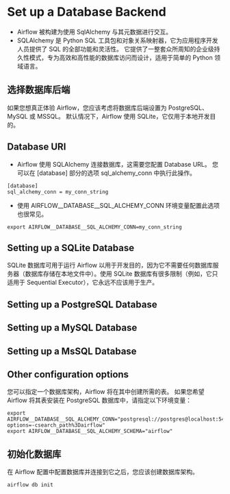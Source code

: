 # Set up a Database Backend
* Airflow 被构建为使用 SqlAlchemy 与其元数据进行交互。
* SQLAlchemy 是 Python SQL 工具包和对象关系映射器，它为应用程序开发人员提供了 SQL 的全部功能和灵活性。 它提供了一整套众所周知的企业级持久性模式，专为高效和高性能的数据库访问而设计，适用于简单的 Python 领域语言。

## 选择数据库后端
如果您想真正体验 Airflow，您应该考虑将数据库后端设置为 PostgreSQL、MySQL 或 MSSQL。 默认情况下，Airflow 使用 SQLite，它仅用于本地开发目的。

## Database URI
* Airflow 使用 SQLAlchemy 连接数据库，这需要您配置 Database URL。 您可以在 [database] 部分的选项 sql_alchemy_conn 中执行此操作。
```
[database]
sql_alchemy_conn = my_conn_string
```
* 使用 AIRFLOW__DATABASE__SQL_ALCHEMY_CONN 环境变量配置此选项也很常见。
```
export AIRFLOW__DATABASE__SQL_ALCHEMY_CONN=my_conn_string
```

## Setting up a SQLite Database
SQLite 数据库可用于运行 Airflow 以用于开发目的，因为它不需要任何数据库服务器（数据库存储在本地文件中）。使用 SQLite 数据库有很多限制（例如，它只适用于 Sequential Executor），它永远不应该用于生产。

## Setting up a PostgreSQL Database

## Setting up a MySQL Database

## Setting up a MsSQL Database

## Other configuration options
您可以指定一个数据库架构，Airflow 将在其中创建所需的表。 如果您希望 Airflow 将其表安装在 PostgreSQL 数据库中，请指定以下环境变量：
```
export AIRFLOW__DATABASE__SQL_ALCHEMY_CONN="postgresql://postgres@localhost:5432/my_database?options=-csearch_path%3Dairflow"
export AIRFLOW__DATABASE__SQL_ALCHEMY_SCHEMA="airflow"
```

## 初始化数据库
在 Airflow 配置中配置数据库并连接到它之后，您应该创建数据库架构。
```
airflow db init
```